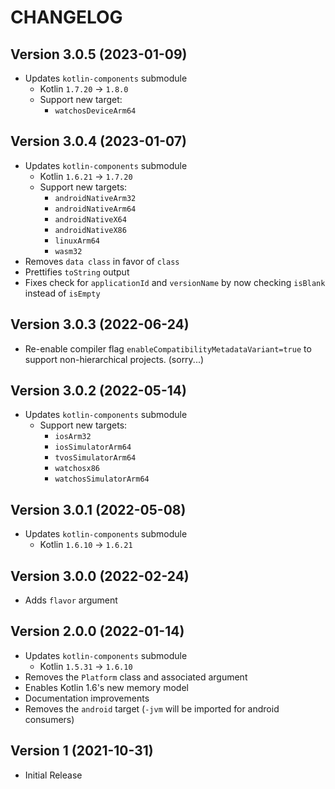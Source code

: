# CHANGELOG

## Version 3.0.5 (2023-01-09)
 - Updates `kotlin-components` submodule
     - Kotlin `1.7.20` -> `1.8.0`
     - Support new target:
         - `watchosDeviceArm64`

## Version 3.0.4 (2023-01-07)
 - Updates `kotlin-components` submodule
     - Kotlin `1.6.21` -> `1.7.20`
     - Support new targets:
         - `androidNativeArm32`
         - `androidNativeArm64`
         - `androidNativeX64`
         - `androidNativeX86`
         - `linuxArm64`
         - `wasm32`
 - Removes `data class` in favor of `class`
 - Prettifies `toString` output
 - Fixes check for `applicationId` and `versionName` by now checking `isBlank` 
   instead of `isEmpty`

## Version 3.0.3 (2022-06-24)
 - Re-enable compiler flag `enableCompatibilityMetadataVariant=true` to support
   non-hierarchical projects. (sorry...)

## Version 3.0.2 (2022-05-14)
 - Updates `kotlin-components` submodule
     - Support new targets:
         - `iosArm32`
         - `iosSimulatorArm64`
         - `tvosSimulatorArm64`
         - `watchosx86`
         - `watchosSimulatorArm64`

## Version 3.0.1 (2022-05-08)
 - Updates `kotlin-components` submodule
     - Kotlin `1.6.10` -> `1.6.21`

## Version 3.0.0 (2022-02-24)
 - Adds `flavor` argument

## Version 2.0.0 (2022-01-14)
 - Updates `kotlin-components` submodule
     - Kotlin `1.5.31` -> `1.6.10`
 - Removes the `Platform` class and associated argument
 - Enables Kotlin 1.6's new memory model
 - Documentation improvements
 - Removes the `android` target (`-jvm` will be imported for android consumers)

## Version 1 (2021-10-31)
 - Initial Release
